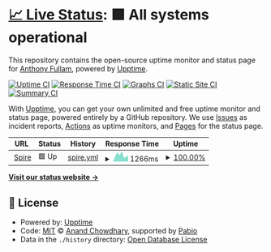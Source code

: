 # [📈 Live Status](https://demo.upptime.js.org): <!--live status--> **🟩 All systems operational**

This repository contains the open-source uptime monitor and status page for [Anthony Fullam](https://demo.upptime.js.org), powered by [Upptime](https://github.com/upptime/upptime).

[![Uptime CI](https://github.com/fullama/upptime/workflows/Uptime%20CI/badge.svg)](https://github.com/fullama/upptime/actions?query=workflow%3A%22Uptime+CI%22)
[![Response Time CI](https://github.com/fullama/upptime/workflows/Response%20Time%20CI/badge.svg)](https://github.com/fullama/upptime/actions?query=workflow%3A%22Response+Time+CI%22)
[![Graphs CI](https://github.com/fullama/upptime/workflows/Graphs%20CI/badge.svg)](https://github.com/fullama/upptime/actions?query=workflow%3A%22Graphs+CI%22)
[![Static Site CI](https://github.com/fullama/upptime/workflows/Static%20Site%20CI/badge.svg)](https://github.com/fullama/upptime/actions?query=workflow%3A%22Static+Site+CI%22)
[![Summary CI](https://github.com/fullama/upptime/workflows/Summary%20CI/badge.svg)](https://github.com/fullama/upptime/actions?query=workflow%3A%22Summary+CI%22)

With [Upptime](https://upptime.js.org), you can get your own unlimited and free uptime monitor and status page, powered entirely by a GitHub repository. We use [Issues](https://github.com/fullama/upptime/issues) as incident reports, [Actions](https://github.com/fullama/upptime/actions) as uptime monitors, and [Pages](https://demo.upptime.js.org) for the status page.

<!--start: status pages-->
<!-- This summary is generated by Upptime (https://github.com/upptime/upptime) -->
<!-- Do not edit this manually, your changes will be overwritten -->
<!-- prettier-ignore -->
| URL | Status | History | Response Time | Uptime |
| --- | ------ | ------- | ------------- | ------ |
| <img alt="" src="https://icons.duckduckgo.com/ip3/spire.embl.de.ico" height="13"> [Spire](https://spire.embl.de) | 🟩 Up | [spire.yml](https://github.com/fullama/upptime/commits/HEAD/history/spire.yml) | <details><summary><img alt="Response time graph" src="./graphs/spire/response-time-week.png" height="20"> 1266ms</summary><br><a href="https://fullama.github.io/upptime/history/spire"><img alt="Response time 1558" src="https://img.shields.io/endpoint?url=https%3A%2F%2Fraw.githubusercontent.com%2Ffullama%2Fupptime%2FHEAD%2Fapi%2Fspire%2Fresponse-time.json"></a><br><a href="https://fullama.github.io/upptime/history/spire"><img alt="24-hour response time 1067" src="https://img.shields.io/endpoint?url=https%3A%2F%2Fraw.githubusercontent.com%2Ffullama%2Fupptime%2FHEAD%2Fapi%2Fspire%2Fresponse-time-day.json"></a><br><a href="https://fullama.github.io/upptime/history/spire"><img alt="7-day response time 1266" src="https://img.shields.io/endpoint?url=https%3A%2F%2Fraw.githubusercontent.com%2Ffullama%2Fupptime%2FHEAD%2Fapi%2Fspire%2Fresponse-time-week.json"></a><br><a href="https://fullama.github.io/upptime/history/spire"><img alt="30-day response time 2593" src="https://img.shields.io/endpoint?url=https%3A%2F%2Fraw.githubusercontent.com%2Ffullama%2Fupptime%2FHEAD%2Fapi%2Fspire%2Fresponse-time-month.json"></a><br><a href="https://fullama.github.io/upptime/history/spire"><img alt="1-year response time 1560" src="https://img.shields.io/endpoint?url=https%3A%2F%2Fraw.githubusercontent.com%2Ffullama%2Fupptime%2FHEAD%2Fapi%2Fspire%2Fresponse-time-year.json"></a></details> | <details><summary><a href="https://fullama.github.io/upptime/history/spire">100.00%</a></summary><a href="https://fullama.github.io/upptime/history/spire"><img alt="All-time uptime 99.19%" src="https://img.shields.io/endpoint?url=https%3A%2F%2Fraw.githubusercontent.com%2Ffullama%2Fupptime%2FHEAD%2Fapi%2Fspire%2Fuptime.json"></a><br><a href="https://fullama.github.io/upptime/history/spire"><img alt="24-hour uptime 100.00%" src="https://img.shields.io/endpoint?url=https%3A%2F%2Fraw.githubusercontent.com%2Ffullama%2Fupptime%2FHEAD%2Fapi%2Fspire%2Fuptime-day.json"></a><br><a href="https://fullama.github.io/upptime/history/spire"><img alt="7-day uptime 100.00%" src="https://img.shields.io/endpoint?url=https%3A%2F%2Fraw.githubusercontent.com%2Ffullama%2Fupptime%2FHEAD%2Fapi%2Fspire%2Fuptime-week.json"></a><br><a href="https://fullama.github.io/upptime/history/spire"><img alt="30-day uptime 99.81%" src="https://img.shields.io/endpoint?url=https%3A%2F%2Fraw.githubusercontent.com%2Ffullama%2Fupptime%2FHEAD%2Fapi%2Fspire%2Fuptime-month.json"></a><br><a href="https://fullama.github.io/upptime/history/spire"><img alt="1-year uptime 99.00%" src="https://img.shields.io/endpoint?url=https%3A%2F%2Fraw.githubusercontent.com%2Ffullama%2Fupptime%2FHEAD%2Fapi%2Fspire%2Fuptime-year.json"></a></details>

<!--end: status pages-->

[**Visit our status website →**](https://demo.upptime.js.org)

## 📄 License

- Powered by: [Upptime](https://github.com/upptime/upptime)
- Code: [MIT](./LICENSE) © [Anand Chowdhary](https://anandchowdhary.com), supported by [Pabio](https://pabio.com)
- Data in the `./history` directory: [Open Database License](https://opendatacommons.org/licenses/odbl/1-0/)
